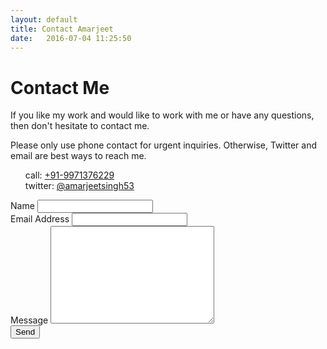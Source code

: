 ```yaml
---
layout: default
title: Contact Amarjeet
date:   2016-07-04 11:25:50
---
```


<div id="contact">
  <h1 class="pageTitle">Contact Me</h1>
  <div class="contactContent">
    <p class="intro">If you like my work and would like to work with me or have any questions, then don't hesitate to contact me.</p>
    <p>Please only use phone contact for urgent inquiries. Otherwise, Twitter and email are best ways to reach me.</p>
    <p><ul style="list-style-type: none;">
          <li>call: <a href="tel:+91-9971376229">+91-9971376229</a></li>
          <li>twitter: <a href="http://twitter.com/intent/tweet?screen_name=amarjeetsingh53">@amarjeetsingh53</a></li>
    </ul></p>
  </div>
  <form action="http://formspree.io/{{ site.social.email }}" method="POST">
    <label for="name">Name</label>    
    <input type="text" id="name" name="name" class="full-width"><br>
    <label for="email">Email Address</label>
    <input type="email" id="email" name="_replyto" class="full-width"><br>
    <label for="message">Message</label>
    <textarea name="message" id="message" cols="30" rows="10" class="full-width"></textarea><br>
    <input type="submit" value="Send" class="button">
  </form>
</div>